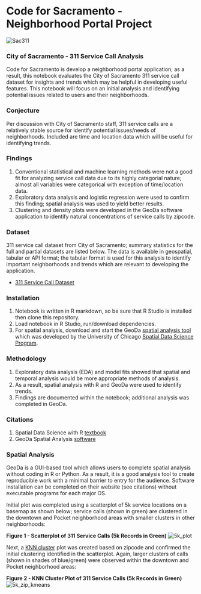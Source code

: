 # Code for Sacramento - Neighborhood Portal Project
![Sac311](https://github.com/walteryu/code4sac/blob/master/sac311/images/sac311_logo.png)

### City of Sacramento - 311 Service Call Analysis
Code for Sacramento is develop a neighborhood portal application; as a result, this notebook evaluates the City of Sacramento 311 service call dataset for insights and trends which may be helpful in developing useful features. This notebook will focus on an initial analysis and identifying potential issues related to users and their neighborhoods.  

### Conjecture  
Per discussion with City of Sacramento staff, 311 service calls are a relatively stable source for identify potential issues/needs of neighborhoods. Included are time and location data which will be useful for identifying trends.  

### Findings  
1. Conventional statistical and machine learning methods were not a good fit for analyzing service call data due to its highly categorial nature; almost all variables were categorical with exception of time/location data.  
2. Exploratory data analysis and logistic regression were used to confirm this finding; spatial analysis was used to yield better results.  
3. Clustering and density plots were developed in the GeoDa software application to identify natural concentrations of service calls by zipcode.  

### Dataset
311 service call dataset from City of Sacramento; summary statistics for the full and partial datasets are listed below. The data is available in geospatial, tabular or API format; the tabular format is used for this analysis to identify important neighborhoods and trends which are relevant to developing the application.  

* [311 Service Call Dataset](https://data.cityofsacramento.org/datasets/08794a6695b3483f889e9bef122517e9_0)

### Installation
1. Notebook is written in R markdown, so be sure that R Studio is installed then clone this repository.
2. Load notebook in R Studio, run/download dependencies.
3. For spatial analysis, download and start the GeoDa [spatial analysis tool](https://geodacenter.github.io/download.html) which was developed by the University of Chicago [Spatial Data Science Program](https://spatial.uchicago.edu/).

### Methodology
1. Exploratory data analysis (EDA) and model fits showed that spatial and temporal analysis would be more appropriate methods of analysis.
2. As a result, spatial analysis with R and GeoDa were used to identify trends.
3. Findings are documented within the notebook; additional analysis was completed in GeoDa.

### Citations
1. Spatial Data Science with R [textbook](https://rspatial.org/)
2. GeoDa Spatial Analysis [software](https://geodacenter.github.io/index.html)

### Spatial Analysis
GeoDa is a GUI-based tool which allows users to complete spatial analysis without coding in R or Python. As a result, it is a good analysis tool to create reproducible work with a minimal barrier to entry for the audience. Software installation can be completed on their website (see citations) without executable programs for each major OS.  

Initial plot was completed using a scatterplot of 5k service locations on a basemap as shown below; service calls (shown in green) are clustered in the downtown and Pocket neighborhood areas with smaller clusters in other neighborhoods:

**Figure 1 - Scatterplot of 311 Service Calls (5k Records in Green)**
![5k_plot](https://github.com/walteryu/code4sac/blob/master/sac311/images/sac311_5k_plot.png)

Next, a [KNN cluster](https://en.wikipedia.org/wiki/K-means_clustering) plot was created based on zipcode and confirmed the initial clustering identified in the scatterplot. Again, larger clusters of calls (shown in shades of blue/green) were observed within the downtown and Pocket neighborhood areas:

**Figure 2 - KNN Cluster Plot of 311 Service Calls (5k Records in Green)**
![5k_zip_kmeans](https://github.com/walteryu/code4sac/blob/master/sac311/images/sac311_5k_zip_kmeans.png)
